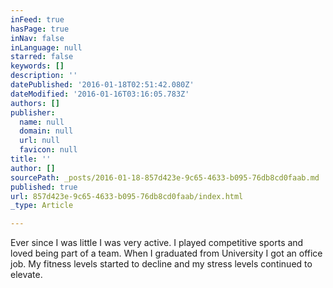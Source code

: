 ```yaml
---
inFeed: true
hasPage: true
inNav: false
inLanguage: null
starred: false
keywords: []
description: ''
datePublished: '2016-01-18T02:51:42.080Z'
dateModified: '2016-01-16T03:16:05.783Z'
authors: []
publisher:
  name: null
  domain: null
  url: null
  favicon: null
title: ''
author: []
sourcePath: _posts/2016-01-18-857d423e-9c65-4633-b095-76db8cd0faab.md
published: true
url: 857d423e-9c65-4633-b095-76db8cd0faab/index.html
_type: Article

---
```

Ever since I was little I was very active. I played competitive sports and loved being part of a team. When I graduated from University I got an office job. My fitness levels started to decline and my stress levels continued to elevate.